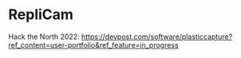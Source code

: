 # RepliCam

Hack the North 2022:
https://devpost.com/software/plasticcapture?ref_content=user-portfolio&ref_feature=in_progress
